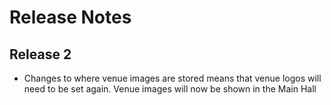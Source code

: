 Release Notes
=============

Release 2
---------

* Changes to where venue images are stored means that venue logos will need to be set again. Venue images will now be
  shown in the Main Hall

